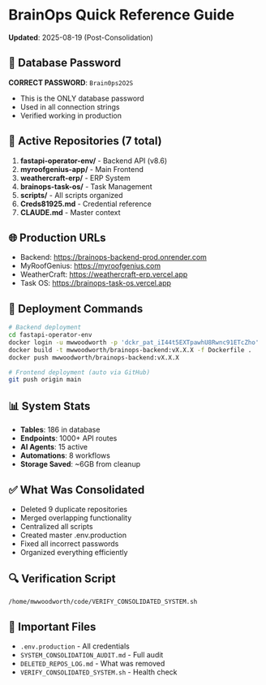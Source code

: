 # BrainOps Quick Reference Guide
**Updated**: 2025-08-19 (Post-Consolidation)

## 🔑 Database Password
**CORRECT PASSWORD**: `Brain0ps2O2S`
- This is the ONLY database password
- Used in all connection strings
- Verified working in production

## 📁 Active Repositories (7 total)
1. **fastapi-operator-env/** - Backend API (v8.6)
2. **myroofgenius-app/** - Main Frontend
3. **weathercraft-erp/** - ERP System
4. **brainops-task-os/** - Task Management
5. **scripts/** - All scripts organized
6. **Creds81925.md** - Credential reference
7. **CLAUDE.md** - Master context

## 🌐 Production URLs
- Backend: https://brainops-backend-prod.onrender.com
- MyRoofGenius: https://myroofgenius.com
- WeatherCraft: https://weathercraft-erp.vercel.app
- Task OS: https://brainops-task-os.vercel.app

## 🚀 Deployment Commands
```bash
# Backend deployment
cd fastapi-operator-env
docker login -u mwwoodworth -p 'dckr_pat_iI44t5EXTpawhU8Rwnc91ETcZho'
docker build -t mwwoodworth/brainops-backend:vX.X.X -f Dockerfile .
docker push mwwoodworth/brainops-backend:vX.X.X

# Frontend deployment (auto via GitHub)
git push origin main
```

## 📊 System Stats
- **Tables**: 186 in database
- **Endpoints**: 1000+ API routes
- **AI Agents**: 15 active
- **Automations**: 8 workflows
- **Storage Saved**: ~6GB from cleanup

## ✅ What Was Consolidated
- Deleted 9 duplicate repositories
- Merged overlapping functionality
- Centralized all scripts
- Created master .env.production
- Fixed all incorrect passwords
- Organized everything efficiently

## 🔍 Verification Script
```bash
/home/mwwoodworth/code/VERIFY_CONSOLIDATED_SYSTEM.sh
```

## 📝 Important Files
- `.env.production` - All credentials
- `SYSTEM_CONSOLIDATION_AUDIT.md` - Full audit
- `DELETED_REPOS_LOG.md` - What was removed
- `VERIFY_CONSOLIDATED_SYSTEM.sh` - Health check